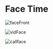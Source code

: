 # Face Time
 
![faceFront](https://github.com/RajshreeRajoliya/Face-Time/assets/113670900/f4a4a383-a5dd-4b53-8081-efbfcbadc5fb)

![vidFace](https://github.com/RajshreeRajoliya/Face-Time/assets/113670900/c25fc18e-7e5c-473d-a4c9-0d83443694ed)

![callface](https://github.com/RajshreeRajoliya/Face-Time/assets/113670900/968aef4c-908c-4b97-839a-bbee1de286d6)

